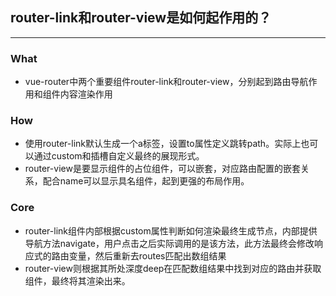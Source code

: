 ## router-link和router-view是如何起作用的？
---
### What
- vue-router中两个重要组件router-link和router-view，分别起到路由导航作用和组件内容渲染作用

### How
- 使用router-link默认生成一个a标签，设置to属性定义跳转path。实际上也可以通过custom和插槽自定义最终的展现形式。
- router-view是要显示组件的占位组件，可以嵌套，对应路由配置的嵌套关系，配合name可以显示具名组件，起到更强的布局作用。

### Core
- router-link组件内部根据custom属性判断如何渲染最终生成节点，内部提供导航方法navigate，用户点击之后实际调用的是该方法，此方法最终会修改响应式的路由变量，然后重新去routes匹配出数组结果
- router-view则根据其所处深度deep在匹配数组结果中找到对应的路由并获取组件，最终将其渲染出来。